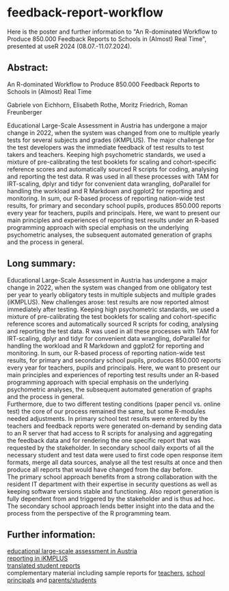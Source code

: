 # feedback-report-workflow
Here is the poster and further information to "An R-dominated Workflow to Produce 850.000 Feedback Reports to Schools in (Almost) Real Time", presented at useR 2024 (08.07.-11.07.2024).

## Abstract:

An R-dominated Workflow to Produce 850.000 Feedback Reports to Schools in (Almost) Real Time

Gabriele von Eichhorn, Elisabeth Rothe, Moritz Friedrich, Roman Freunberger

Educational Large-Scale Assessment in Austria has undergone a major change in 2022, when the system was changed from one to multiple yearly tests for several subjects and grades (iKMPLUS). The major challenge for the test developers was the immediate feedback of test results to test takers and teachers. Keeping high psychometric standards, we used a mixture of pre-calibrating the test booklets for scaling and cohort-specific reference scores and automatically sourced R scripts for coding, analysing and reporting the test data. R was used in all these processes with TAM for IRT-scaling, dplyr and tidyr for convenient data wrangling, doParallel for handling the workload and R Markdown and ggplot2 for reporting and monitoring. In sum, our R-based process of reporting nation-wide test results, for primary and secondary school pupils, produces 850.000 reports every year for teachers, pupils and principals. Here, we want to present our main principles and experiences of reporting test results under an R-based programming approach with special emphasis on the underlying psychometric analyses, the subsequent automated generation of graphs and the process in general.


## Long summary:

Educational Large-Scale Assessment in Austria has undergone a major change in 2022, when the system was changed from one obligatory test per year to yearly obligatory tests in multiple subjects and multiple grades (iKMPLUS). New challenges arose: test results are now reported almost immediately after testing. Keeping high psychometric standards, we used a mixture of pre-calibrating the test booklets for scaling and cohort-specific reference scores and automatically sourced R scripts for coding, analysing and reporting the test data. R was used in all these processes with TAM for IRT-scaling, dplyr and tidyr for convenient data wrangling, doParallel for handling the workload and R Markdown and ggplot2 for reporting and monitoring. In sum, our R-based process of reporting nation-wide test results, for primary and secondary school pupils, produces 850.000 reports every year for teachers, pupils and principals. Here, we want to present our main principles and experiences of reporting test results under an R-based programming approach with special emphasis on the underlying psychometric analyses, the subsequent automated generation of graphs and the process in general.  
Furthermore, due to two different testing conditions (paper pencil vs. online test) the core of our process remained the same, but some R-modules needed adjustments. In primary school test results were entered by the teachers and feedback reports were generated on-demand by sending data to an R server that had access to R scripts for analysing and aggregating the feedback data and for rendering the one specific report that was requested by the stakeholder. In secondary school daily exports of all the necessary student and test data were used to first code open response item formats, merge all data sources, analyse all the test results at once and then produce all reports that would have changed from the day before.  
The primary school approach benefits from a strong collaboration with the resident IT department with their expertise in security questions as well as keeping software versions stable and functioning. Also report generation is fully dependent from and triggered by the stakeholder and is thus ad hoc. The secondary school approach lends better insight into the data and the process from the perspective of the R programming team. 

## Further information:
[educational large-scale assessment in Austria](https://iqs.gv.at/themen/nationale-kompetenzerhebung/ikm-plus/allgemeine-informationen-und-zielsetzung)  
[reporting in iKMPLUS](https://iqs.gv.at/themen/nationale-kompetenzerhebung/ikm-plus-sekundarstufe/rueckmeldung-und-foerderung)  
[translated student reports](https://iqs.gv.at/ikmplus-uebersetzungen)  
complementary material including sample reports for [teachers](https://iqs.gv.at/downloads/nationale-kompetenzerhebung/ikm-plus-sekundarstufe/lehrpersonen), [school principals](https://iqs.gv.at/downloads/nationale-kompetenzerhebung/ikm-plus-sekundarstufe/schulleitungen) and [parents/students](https://iqs.gv.at/downloads/nationale-kompetenzerhebung/ikm-plus-sekundarstufe/schueler-innen-und-erziehungsberechtigte)
